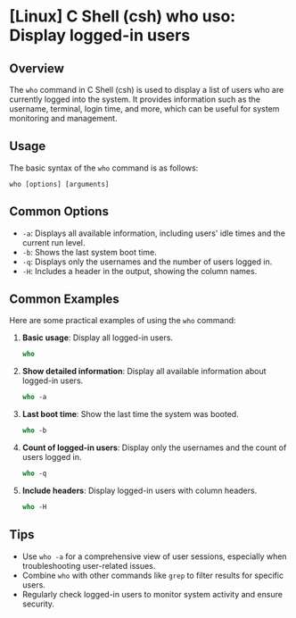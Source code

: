 # [Linux] C Shell (csh) who uso: Display logged-in users

## Overview
The `who` command in C Shell (csh) is used to display a list of users who are currently logged into the system. It provides information such as the username, terminal, login time, and more, which can be useful for system monitoring and management.

## Usage
The basic syntax of the `who` command is as follows:

```
who [options] [arguments]
```

## Common Options
- `-a`: Displays all available information, including users' idle times and the current run level.
- `-b`: Shows the last system boot time.
- `-q`: Displays only the usernames and the number of users logged in.
- `-H`: Includes a header in the output, showing the column names.

## Common Examples
Here are some practical examples of using the `who` command:

1. **Basic usage**: Display all logged-in users.
   ```csh
   who
   ```

2. **Show detailed information**: Display all available information about logged-in users.
   ```csh
   who -a
   ```

3. **Last boot time**: Show the last time the system was booted.
   ```csh
   who -b
   ```

4. **Count of logged-in users**: Display only the usernames and the count of users logged in.
   ```csh
   who -q
   ```

5. **Include headers**: Display logged-in users with column headers.
   ```csh
   who -H
   ```

## Tips
- Use `who -a` for a comprehensive view of user sessions, especially when troubleshooting user-related issues.
- Combine `who` with other commands like `grep` to filter results for specific users.
- Regularly check logged-in users to monitor system activity and ensure security.